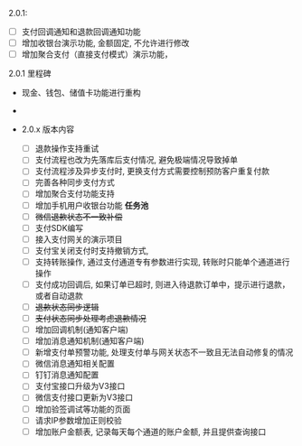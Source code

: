 2.0.1:
- [ ] 支付回调通知和退款回调通知功能
- [ ] 增加收银台演示功能, 金额固定, 不允许进行修改
- [ ] 增加聚合支付（直接支付模式）演示功能，

2.0.1 里程碑
- 现金、钱包、储值卡功能进行重构
- 

- 2.0.x 版本内容
  - [ ] 退款操作支持重试
  - [ ] 支付流程也改为先落库后支付情况, 避免极端情况导致掉单
  - [ ] 支付流程涉及异步支付时, 更换支付方式需要控制预防客户重复付款
  - [ ] 完善各种同步支付方式
  - [ ] 增加聚合支付功能支持
  - [ ] 增加手机用户收银台功能
**任务池**
  - [ ] ~~微信退款状态不一致补偿~~
  - [ ] 支付SDK编写
  - [ ] 接入支付网关的演示项目
  - [ ] 支付宝关闭支付时支持撤销方式,
  - [ ] 支持转账操作, 通过支付通道专有参数进行实现, 转账时只能单个通道进行操作
  - [ ] 支付成功回调后, 如果订单已超时, 则进入待退款订单中，提示进行退款，或者自动退款
  - [ ] ~~退款状态同步逻辑~~
  - [ ] ~~支付状态同步处理考虑退款情况~~
  - [ ] 增加回调机制(通知客户端)
  - [ ] 增加消息通知机制(通知客户端)
  - [ ] 新增支付单预警功能, 处理支付单与网关状态不一致且无法自动修复的情况
  - [ ] 微信消息通知相关配置
  - [ ] 钉钉消息通知配置
  - [ ] 支付宝接口升级为V3接口
  - [ ] 微信支付接口更新为V3接口
  - [ ] 增加验签调试等功能的页面
  - [ ] 请求IP参数增加正则校验
  - [ ] 增加账户金额表, 记录每天每个通道的账户金额, 并且提供查询接口
